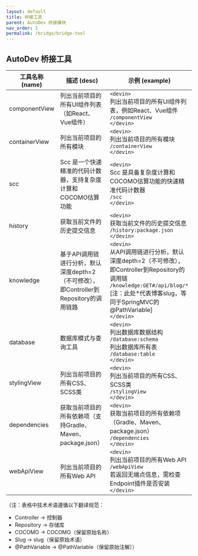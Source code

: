 ```yaml
---
layout: default
title: 桥接工具
parent: AutoDev 桥接模块
nav_order: 1
permalink: /bridge/bridge-tool
---
```


## AutoDev 桥接工具

| 工具名称 (name)   | 描述 (desc)                                                       | 示例 (example)                                                                                                                                                                    |
|---------------|-----------------------------------------------------------------|---------------------------------------------------------------------------------------------------------------------------------------------------------------------------------|
| componentView | 列出当前项目的所有UI组件列表（如React、Vue组件）                                   | `<devin>`<br/>列出当前项目的所有UI组件列表，例如React、Vue组件<br/>`/componentView`<br/>`</devin>`                                                                                         |
| containerView | 列出当前项目的所有模块                                                     | `<devin>`<br/>列出当前项目的所有模块<br/>`/containerView`<br/>`</devin>`                                                                                                              |
| scc           | Scc 是一个快速精准的代码计数器，支持复杂度计算和COCOMO估算功能                           | `<devin>`<br/>Scc 是具备复杂度计算和COCOMO估算功能的快速精准代码计数器<br/>`/scc`<br/>`</devin>`                                                                                             |
| history       | 获取当前文件的历史提交信息                                                   | `<devin>`<br/>获取当前文件的历史提交信息<br/>`/history:package.json`<br/>`</devin>`                                                                                                  |
| knowledge     | 基于API调用链进行分析，默认深度depth=2（不可修改），即Controller到Repository的调用链路      | `<devin>`<br/>从API调用链进行分析，默认深度depth=2（不可修改），即Controller到Repository的调用链<br/>`/knowledge:GET#/api/blog/*` [注：此处*代表博客slug，等同于SpringMVC的@PathVariable]<br/>`</devin>` |
| database      | 数据库模式与查询工具                                                      | `<devin>`<br/>列出数据库数据结构<br/>`/database:schema`<br/>列出数据库所有表<br/>`/database:table`<br/>`</devin>`                                                                               |
| stylingView   | 列出当前项目的所有CSS、SCSS类                                              | `<devin>`<br/>列出当前项目的所有CSS、SCSS类<br/>`/stylingView`<br/>`</devin>`                                                                                                        |
| dependencies  | 获取当前项目的所有依赖项（支持Gradle、Maven、package.json）                       | `<devin>`<br/>获取当前项目的所有依赖项（Gradle、Maven、package.json）<br/>`/dependencies`<br/>`</devin>`                                                                                 |
| webApiView    | 列出当前项目的所有Web API                                                | `<devin>`<br/>列出当前项目的所有Web API<br/>`/webApiView`<br/>若返回无端点信息，需检查Endpoint插件是否安装<br/>`</devin>`                                                                     |

（注：表格中技术术语遵循以下翻译规范：
- Controller → 控制器
- Repository → 存储库
- COCOMO → COCOMO（保留原始名称）
- Slug → slug（保留原始术语）
- @PathVariable → @PathVariable（保留原始注解））
